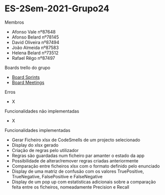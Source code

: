 # ES-2Sem-2021-Grupo24

<p>Membros</p>
<ul>
  <li>  Afonso Vale nº87648       </li>
  <li>  Afonso Belard nº78145     </li>
  <li>  David Oliveira nº87494    </li>
  <li>  João Almeida nº87583      </li>
  <li>  Helena Belard nº73512     </li>
  <li>  Rafael Rêgo nº87497       </li>
</ul>

<p>Boards trello do grupo</p>
<ul>
  <li>  <a href="https://trello.com/b/oWLEBVkI/sprints">Board Sprints</a></li>
  <li>  <a href="https://trello.com/b/0DQlwCGC/metings">Board Meetings</a></li>
</ul>


<p>Erros</p>
<ul>
  <li>X</li>
</ul>

<p>Funcionalidades não implementadas</p>
<ul>
  <li>X</li>
</ul>

<p>Funcionalidades implementadas</p>
<ul>
  <li>  Gerar Ficheiro xlsx de CodeSmells de um projecto selecionado </li>
  <li>  Display do xlsx gerado </li>
  <li>  Criação de regras pelo utilizador</li>
  <li>  Regras são guardadas num ficheiro par amanter o estado da app</li>
  <li>  Possibilidade de alterar/remover regras criadas anteriormente</li>
  <li>  Comparação entre ficheiros xlsx com o formato definido pelo enunciado</li>
  <li>  Display de uma matriz de confusão com os valores TruePositive, TrueNegative, FalsePositive e FalseNegative</li>
  <li>  Display de um pop up com estatisticas adicionais sobre a comparação feita entre os ficheiros, nomeadamente Precision e Recall</li>
</ul>


